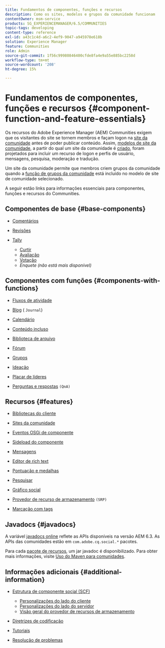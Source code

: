 ```yaml
---
title: Fundamentos de componentes, funções e recursos
description: Como os sites, modelos e grupos da comunidade funcionam
contentOwner: msm-service
products: SG_EXPERIENCEMANAGER/6.5/COMMUNITIES
topic-tags: developing
content-type: reference
exl-id: a43c1c4d-a6c2-4ef9-9047-a945978e618b
solution: Experience Manager
feature: Communities
role: Admin
source-git-commit: 1f56c99980846400cfde8fa4e9a55e885bc2258d
workflow-type: tm+mt
source-wordcount: '208'
ht-degree: 15%

---
```


# Fundamentos de componentes, funções e recursos  {#component-function-and-feature-essentials}

Os recursos do Adobe Experience Manager (AEM) Communities exigem que os visitantes do site se tornem membros e façam logon na [site da comunidade](overview.md#communitiessites) antes de poder publicar conteúdo. Assim, [modelos de site da comunidade](sites.md), a partir do qual um site da comunidade é [criado](sites-console.md), foram projetados para incluir um recurso de logon e perfis de usuário, mensagens, pesquisa, moderação e tradução.

Um site da comunidade permite que membros criem grupos da comunidade quando a [função de grupos da comunidade](functions.md#groups-function) está incluído no modelo de site de comunidade selecionado.

A seguir estão links para informações essenciais para componentes, funções e recursos do Communities.

## Componentes de base {#base-components}

* [Comentários](essentials-comments.md)
* [Revisões](reviews-basics.md)
* [Tally](tally.md)

   * [Curtir](essentials-liking.md)
   * [Avaliação](rating-basics.md)
   * [Votação](essentials-voting.md)
   * *Enquete (não está mais disponível)*

## Componentes com funções {#components-with-functions}

* [Fluxos de atividade](essentials-activities.md)
* [Blog](blog-developer-basics.md) ( `Journal`)

* [Calendário](calendar-basics-for-developers.md)
* [Conteúdo incluso](essentials-featured.md)
* [Biblioteca de arquivo](essentials-file-library.md)
* [Fórum](essentials-forum.md)
* [Grupos](essentials-groups.md)
* [Ideação](ideation.md)
* [Placar de líderes](leaderboard.md)
* [Perguntas e respostas](qna-essentials.md) `(QnA)`

## Recursos {#features}

* [Bibliotecas do cliente](clientlibs.md)
* [Sites da comunidade](sites-for-developers.md)
* [Eventos OSGi de componente](events.md)
* [Sideload do componente](sideloading.md)
* [Mensagens](essentials-messaging.md)
* [Editor de rich text](rte.md)
* [Pontuação e medalhas](configure-scoring.md)
* [Pesquisar](search-implementation.md)
* [Gráfico social](essentials-socialgraph.md)
* [Provedor de recurso de armazenamento](srp-and-ugc.md) `(SRP)`

* [Marcação com tags](tag.md)

## Javadocs {#javadocs}

A variável [javadocs online](../../help/sites-developing/reference-materials.md) reflete as APIs disponíveis na versão AEM 6.3.
As APIs das comunidades estão em `com.adobe.cq.social.*` pacotes.

Para cada [pacote de recursos](deploy-communities.md#latestfeaturepack), um jar javadoc é disponibilizado. Para obter mais informações, visite [Uso do Maven para comunidades](maven.md#javadocs).

## Informações adicionais {#additional-information}

* [Estrutura de componente social (SCF)](scf.md)

   * [Personalizações do lado do cliente](client-customize.md)
   * [Personalizações do lado do servidor](server-customize.md)
   * [Visão geral do provedor de recursos de armazenamento](srp.md)

* [Diretrizes de codificação](code-guide.md)
* [Tutoriais](tutorials.md)
* [Resolução de problemas](troubleshooting.md)
